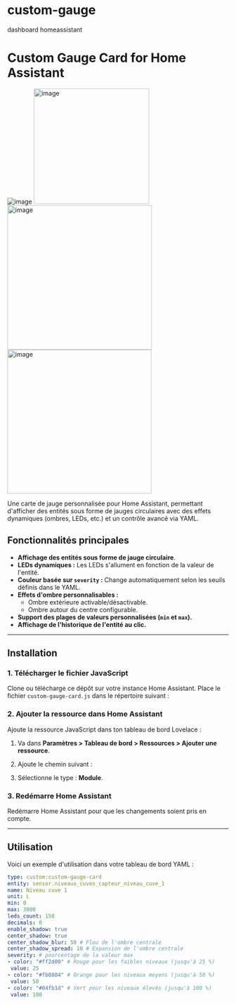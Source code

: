 # custom-gauge
dashboard homeassistant
# Custom Gauge Card for Home Assistant

![image](https://github.com/user-attachments/assets/61cc21ca-180b-4d35-9cb6-a8933ac2a69e)
<img width="263" alt="image" src="https://github.com/user-attachments/assets/9d774784-1ddc-418e-b796-a657d03c9707">
<img width="329" alt="image" src="https://github.com/user-attachments/assets/a0a3bc6c-3420-4d3f-af84-84a1af209eef">
<img width="328" alt="image" src="https://github.com/user-attachments/assets/3ae669f1-73d3-4ddf-8bd3-aa99e8dbe5f3">




Une carte de jauge personnalisée pour Home Assistant, permettant d'afficher des entités sous forme de jauges circulaires avec des effets dynamiques (ombres, LEDs, etc.) et un contrôle avancé via YAML.

## Fonctionnalités principales

- **Affichage des entités sous forme de jauge circulaire**.
- **LEDs dynamiques :** Les LEDs s'allument en fonction de la valeur de l'entité.
- **Couleur basée sur `severity` :** Change automatiquement selon les seuils définis dans le YAML.
- **Effets d'ombre personnalisables :**
  - Ombre extérieure activable/désactivable.
  - Ombre autour du centre configurable.
- **Support des plages de valeurs personnalisées (`min` et `max`).**
- **Affichage de l'historique de l'entité au clic.**

---

## Installation

### 1. Télécharger le fichier JavaScript
Clone ou télécharge ce dépôt sur votre instance Home Assistant. Place le fichier `custom-gauge-card.js` dans le répertoire suivant :


### 2. Ajouter la ressource dans Home Assistant
Ajoute la ressource JavaScript dans ton tableau de bord Lovelace :

1. Va dans **Paramètres > Tableau de bord > Ressources > Ajouter une ressource**.
2. Ajoute le chemin suivant :

3. Sélectionne le type : **Module**.

### 3. Redémarre Home Assistant
Redémarre Home Assistant pour que les changements soient pris en compte.

---

## Utilisation

Voici un exemple d'utilisation dans votre tableau de bord YAML :

```yaml
type: custom:custom-gauge-card
entity: sensor.niveaux_cuves_capteur_niveau_cuve_1
name: Niveau cuve 1
unit: L
min: 0
max: 3000
leds_count: 150
decimals: 0
enable_shadow: true
center_shadow: true
center_shadow_blur: 50 # Flou de l'ombre centrale
center_shadow_spread: 10 # Expansion de l'ombre centrale
severity: # pourcentage de la valeur max
- color: "#ff2d00" # Rouge pour les faibles niveaux (jusqu'à 25 %)
 value: 25
- color: "#fb8804" # Orange pour les niveaux moyens (jusqu'à 50 %)
 value: 50
- color: "#04fb1d" # Vert pour les niveaux élevés (jusqu'à 100 %)
 value: 100
